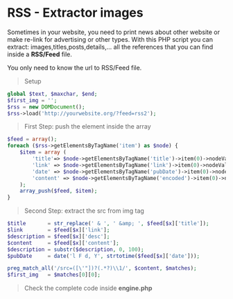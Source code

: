 RSS - Extractor images
===

Sometimes in your website, you need to print news about other website or make re-link for advertising or other types.
With this PHP script you can extract: images,titles,posts,details,... all the references that you can find inside a **RSS/Feed** file.

You only need to know the url to RSS/Feed file.

>Setup

```php
global $text, $maxchar, $end;
$first_img = '';
$rss = new DOMDocument();
$rss->load('http://yourwebsite.org/?feed=rss2');
```

> First Step: push the element inside the array
         
```php     
$feed = array();
foreach ($rss->getElementsByTagName('item') as $node) {
    $item = array (
        'title'=> $node->getElementsByTagName('title')->item(0)->nodeValue,
        'link' => $node->getElementsByTagName('link')->item(0)->nodeValue,
        'date' => $node->getElementsByTagName('pubDate')->item(0)->nodeValue,
        'content' => $node->getElementsByTagName('encoded')->item(0)->nodeValue,
    );
    array_push($feed, $item);
}
```

> Second Step: extract the src from img tag

```php
$title       = str_replace(' & ', ' &amp; ', $feed[$x]['title']);
$link        = $feed[$x]['link'];
$description = $feed[$x]['desc'];
$content     = $feed[$x]['content'];
$description = substr($description, 0, 100);
$pubDate     = date('l F d, Y', strtotime($feed[$x]['date']));

preg_match_all('/src=([\'"])?(.*?)\\1/', $content, $matches);
$first_img   = $matches[0][0];
```

> Check the complete code inside **engine.php**
